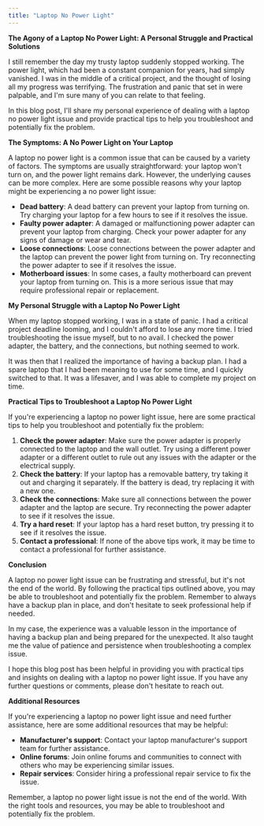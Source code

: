 ```yaml
---
title: "Laptop No Power Light"
---
```


**The Agony of a Laptop No Power Light: A Personal Struggle and Practical Solutions**

I still remember the day my trusty laptop suddenly stopped working. The power light, which had been a constant companion for years, had simply vanished. I was in the middle of a critical project, and the thought of losing all my progress was terrifying. The frustration and panic that set in were palpable, and I'm sure many of you can relate to that feeling.

In this blog post, I'll share my personal experience of dealing with a laptop no power light issue and provide practical tips to help you troubleshoot and potentially fix the problem.

**The Symptoms: A No Power Light on Your Laptop**

A laptop no power light is a common issue that can be caused by a variety of factors. The symptoms are usually straightforward: your laptop won't turn on, and the power light remains dark. However, the underlying causes can be more complex. Here are some possible reasons why your laptop might be experiencing a no power light issue:

*   **Dead battery**: A dead battery can prevent your laptop from turning on. Try charging your laptop for a few hours to see if it resolves the issue.
*   **Faulty power adapter**: A damaged or malfunctioning power adapter can prevent your laptop from charging. Check your power adapter for any signs of damage or wear and tear.
*   **Loose connections**: Loose connections between the power adapter and the laptop can prevent the power light from turning on. Try reconnecting the power adapter to see if it resolves the issue.
*   **Motherboard issues**: In some cases, a faulty motherboard can prevent your laptop from turning on. This is a more serious issue that may require professional repair or replacement.

**My Personal Struggle with a Laptop No Power Light**

When my laptop stopped working, I was in a state of panic. I had a critical project deadline looming, and I couldn't afford to lose any more time. I tried troubleshooting the issue myself, but to no avail. I checked the power adapter, the battery, and the connections, but nothing seemed to work.

It was then that I realized the importance of having a backup plan. I had a spare laptop that I had been meaning to use for some time, and I quickly switched to that. It was a lifesaver, and I was able to complete my project on time.

**Practical Tips to Troubleshoot a Laptop No Power Light**

If you're experiencing a laptop no power light issue, here are some practical tips to help you troubleshoot and potentially fix the problem:

1.  **Check the power adapter**: Make sure the power adapter is properly connected to the laptop and the wall outlet. Try using a different power adapter or a different outlet to rule out any issues with the adapter or the electrical supply.
2.  **Check the battery**: If your laptop has a removable battery, try taking it out and charging it separately. If the battery is dead, try replacing it with a new one.
3.  **Check the connections**: Make sure all connections between the power adapter and the laptop are secure. Try reconnecting the power adapter to see if it resolves the issue.
4.  **Try a hard reset**: If your laptop has a hard reset button, try pressing it to see if it resolves the issue.
5.  **Contact a professional**: If none of the above tips work, it may be time to contact a professional for further assistance.

**Conclusion**

A laptop no power light issue can be frustrating and stressful, but it's not the end of the world. By following the practical tips outlined above, you may be able to troubleshoot and potentially fix the problem. Remember to always have a backup plan in place, and don't hesitate to seek professional help if needed.

In my case, the experience was a valuable lesson in the importance of having a backup plan and being prepared for the unexpected. It also taught me the value of patience and persistence when troubleshooting a complex issue.

I hope this blog post has been helpful in providing you with practical tips and insights on dealing with a laptop no power light issue. If you have any further questions or comments, please don't hesitate to reach out.

**Additional Resources**

If you're experiencing a laptop no power light issue and need further assistance, here are some additional resources that may be helpful:

*   **Manufacturer's support**: Contact your laptop manufacturer's support team for further assistance.
*   **Online forums**: Join online forums and communities to connect with others who may be experiencing similar issues.
*   **Repair services**: Consider hiring a professional repair service to fix the issue.

Remember, a laptop no power light issue is not the end of the world. With the right tools and resources, you may be able to troubleshoot and potentially fix the problem.